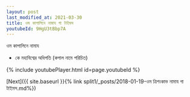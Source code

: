 ```yaml
---
layout: post
last_modified_at: 2021-03-30
title: ওম কাপালিনে নামায গা টাইমস
youtubeId: 9HgU3tBbp7A
---
```

 
 
 ওম কাপালিনে নামায  
 
 -  কে মহাবিশ্বের অধিপতি (কপাল নামে পরিচিত) 
 
  
 
  
 
 
 
 
 
 


{% include youtubePlayer.html id=page.youtubeId %}
 
[Next]({{ site.baseurl }}{% link  split1/_posts/2018-01-19-ওম ত্রিশংকাভ নামায গা টাইমস.md%})
 
